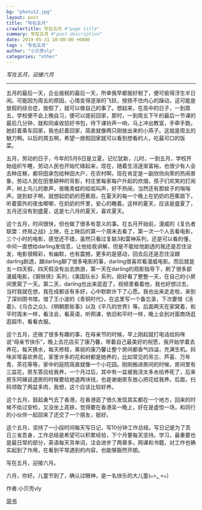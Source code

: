 ```yaml
---
bg: "photo12.jpg"
layout: post
title: "写在五月"
crawlertitle: 写在五月 #"page title"
summary: 写在五月 #"post description"
date: 2019-05-31 18:00:00 +0800
tags : '写在五月'
author: "小贝壳vly"
categories: "other"
---
```




*写在五月，迎接六月*

---


五月的最后一天，企业报税的最后一天，所幸我早都报好税了，便可偷得浮生半日闲。可能因为周五的原因，心情变得逐渐的飞跃，按捺不住内心的躁动，这可能是放假的综合症，放假了，就可以做自己的事了。想起来，在高中的日子，一到周五，学校便不会上晚自习，便可以提前回家，那时，一到周五下午的最后一节课的最后几分钟，就和同桌收拾好书包，待下课铃声一响，马上冲出教室，手牵手跑，她赶着乘车回家，我也赶着回家，简直就像两只刚放出来的小燕子。这就是周五的魅力啊。以后的周五啊，希望一放假回家就可以看到想看的人，吃最可口的饭菜。    

五月，劳动的日子，今年的5月6日是立夏，记忆犹新，儿时，一到五月，学校开始组织午睡，劳动人民也开始忙碌起来，现在，随着生活逐渐富裕，也很少有人会去种庄稼，都将田承包给种田大户，在农村啊，现在肯定是一副欣欣向荣的热闹景象，劳动人民在田里耕种的背影，村庄里每家每户升起的炊烟，孩子们欢笑的打闹声，树上鸟儿的歌声，夜晚青蛙的呱呱叫声，好不热闹，当然还有那蚊子的嗡嗡声。提到蚊子啊，就想起奶奶的芭蕉扇，在夏天的每一个晚上在奶奶的芭蕉扇下，听着窗外的夜虫唧唧，在奶奶的怀里，安心的睡着。这样的夏天，应该是盛夏了，五月还没有到盛夏，这是七八月的夏天，喜欢夏天。     

这个五月，时间很快，但也做了很多有意义的事。在五月开始前，漫威的《复仇者联盟：终局之战》上映，在上映后的第一个周末去看了，第一次一个人去看电影，三个小时的电影，感觉还不错，虽然只看过复联3和雷神系列，还是可以看的懂，中间一直想给darling发信息，让他给我讲解，但是不能给他剧透的我还是忍住没发，电影很精彩，有幽默，也有震撼，更多的是感动，回去后还是忍住没跟darling剧透，跟darling聊了很多电影的事，darling很喜欢看漫威电影。而后就是五一四天假，四天假没有出去旅游，第一天在darling的观影指导下，刷了很多部漫威电影，《钢铁侠》系列，《美国队长》系列，刚好看了整整一天，在自己的小房间里窝了一天。第二天，darling也出来逛逛了，视频里看着他，我也好想过去，当时我就在想，我在成都该有多好，心中默默许下了心愿。我也出来走走啦，来到了深圳图书馆，借了王小波的《青铜时代》，在这里写一个备忘录，下次要借《活着》、《乌合之众》、《明朝那些事》以及《平凡的世界》等。后面两天在家窝着，和平时周末一样，看注会，看英语，听网课，依旧和平时一样，晚上会到对面商场逛逛超市，看看衣服。    

这个五月，还做了很多有趣的事，在母亲节的时候，早上刚起就打电话给妈咪说“母亲节快乐”，晚上去花店买了康乃馨，带着自己最美好的祝愿，我开始学着去养花，每天换水，每天修枝，美丽的康乃馨让整个房间都香气四溢，充满生机。妈咪非常喜欢养花，家里许多的花和树都是她养的，比如常见的吊兰、芦荟、万年青、茶花等等，家中的庭院简直就像一个小花园。刚刚搬进房间的时候，房间里有三盆花，房东答应给我养，一个月过后，其中有一盆被我浇太多水给养死了，后来房东阿姨说退房的时候要给她退两块钱，也是谢谢房东放心把花给我养。后面，扫码领取了两盆多肉，我想，这个应该比较好养。     

这个五月，鼓起勇气去了香港，在香港逛了很久发现其实都在一个地方，回来的时候不给过安检，又没坐上高铁，觉得要在香港呆一晚上，好在是虚惊一场，和同行的小伙伴一起回来了还交了一个朋友，挺好。    

这个五月，坚持了一小段时间每天写日记，写10分钟工作总结。写日记是为了吾日三省吾身，工作总结是希望可以积累经验，下个月要每天坚持。学习，最重要也是最日常的部分，英语每天背单词，注会进步了两章多，网课和书籍，对工作也确实起到了作用，在看到平常遇到的内容，也能够豁然开朗。     

写在五月，迎接六月。     

六月，你好。儿童节到了，确认过眼神，是一名快乐的大儿童(๑>؂<๑）

作者:小贝壳vly

[简书](https://www.jianshu.com/p/8b14ffbc458e)
